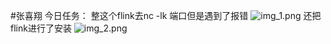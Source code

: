 #张喜翔
今日任务：
整这个flink去nc -lk 端口但是遇到了报错
![img_1.png](img%2Fimg_1.png)
还把flink进行了安装
![img_2.png](img%2Fimg_2.png)